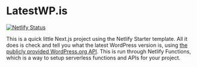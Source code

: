 # LatestWP.is

[![Netlify Status](https://api.netlify.com/api/v1/badges/cf44f671-462e-40b8-baa1-317587cdf63c/deploy-status)](https://app.netlify.com/sites/zealous-franklin-d4fd0c/deploys)

This is a quick little Next.js project using the Netlify Starter template. All it does is check and tell you what the latest WordPress version is, using [the publicly provided WordPress.org API](https://codex.wordpress.org/WordPress.org_API). This is run through Netlify Functions, which is a way to setup serverless functions and APIs for your project.
